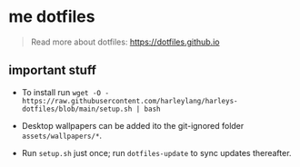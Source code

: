 # me dotfiles

> Read more about dotfiles: https://dotfiles.github.io

## important stuff

- To install run `wget -O - https://raw.githubusercontent.com/harleylang/harleys-dotfiles/blob/main/setup.sh | bash`

- Desktop wallpapers can be added ito the git-ignored folder
  `assets/wallpapers/*`.

- Run `setup.sh` just once; run `dotfiles-update` to sync updates thereafter.
